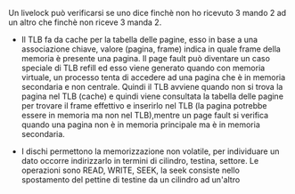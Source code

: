 Un livelock può verificarsi se uno dice finchè non ho ricevuto 3 mando 2 ad un altro che finchè non riceve 3 manda 2.

* Il TLB fa da cache per la tabella delle pagine, esso in base a una associazione chiave, valore (pagina, frame) indica in quale frame della memoria è presente una pagina. Il page  fault può diventare un caso speciale di TLB refill ed esso viene generato quando con memoria virtuale, un processo tenta di accedere ad una pagina che è in memoria secondaria e non centrale. Quindi il TLB avviene quando non si trova la pagina nel TLB (cache) e quindi viene consultata la tabella delle pagine per trovare il frame effettivo e inserirlo nel TLB (la pagina potrebbe essere in memoria ma non nel TLB),mentre un page fault si verifica quando una pagina non è in memoria principale ma è in memoria secondaria.

* I dischi permettono la memorizzazione non volatile, per individuare un dato occorre indirizzarlo in termini di cilindro, testina, settore. Le operazioni sono READ, WRITE, SEEK, la seek consiste nello spostamento del pettine di testine da un cilindro ad un'altro